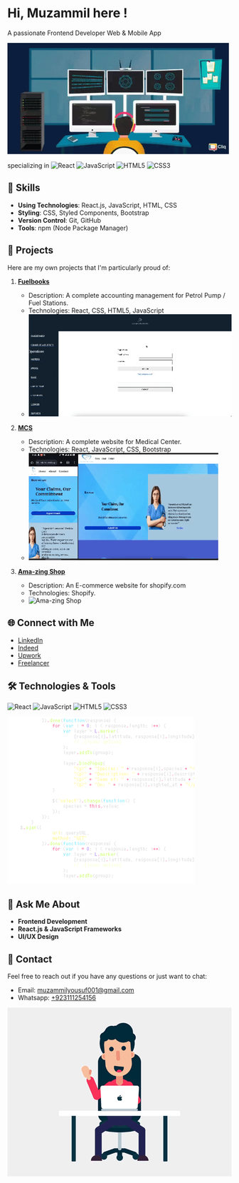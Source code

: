 # Hi, Muzammil here !
A passionate Frontend Developer Web & Mobile App

![Header Image](https://github.com/muzammilyousuf/muzammilyousuf/blob/main/profile.gif)

specializing in  ![React](https://img.shields.io/badge/-React-61DAFB?logo=react&logoColor=white&style=flat-square)
![JavaScript](https://img.shields.io/badge/-JavaScript-F7DF1E?logo=javascript&logoColor=black&style=flat-square)
![HTML5](https://img.shields.io/badge/-HTML5-E34F26?logo=html5&logoColor=white&style=flat-square)
![CSS3](https://img.shields.io/badge/-CSS3-1572B6?logo=css3&logoColor=white&style=flat-square) 


## 🚀 Skills

- **Using Technologies**: React.js, JavaScript, HTML, CSS
- **Styling**: CSS, Styled Components, Bootstrap
- **Version Control**: Git, GitHub
- **Tools**: npm (Node Package Manager)

## 🌟 Projects

Here are my own projects that I'm particularly proud of:

1. **[Fuelbooks](https://github.com/muzammilyousuf/muzammilyousuf/blob/main/0911.gif)**
   - Description: A complete accounting management for Petrol Pump / Fuel Stations.
   - Technologies: React, CSS, HTML5, JavaScript
   - ![Fuelbooks](https://github.com/muzammilyousuf/muzammilyousuf/blob/main/0911.gif)

2. **[MCS](https://github.com/muzammilyousuf/muzammilyousuf/blob/main/0911(2).gif)**
   - Description: A complete website for Medical Center.
   - Technologies: React, JavaScript, CSS, Bootstrap
   - ![MCS](https://github.com/muzammilyousuf/muzammilyousuf/blob/main/0911(2).gif)

3. **[Ama-zing Shop](https://wwww.ama-zingshop.com)**
   - Description: An E-commerce website for shopify.com
   - Technologies: Shopify.
   - ![Ama-zing Shop](https://media.giphy.com/media/3ohzdIuqJoo8QdP4cA/giphy.gif)

## 🌐 Connect with Me

- [LinkedIn](https://www.linkedin.com/in/muzammil-yousuf/)
- [Indeed](https://twitter.com/your-profile)
- [Upwork](https://your-portfolio.com)
- [Freelancer](https://your-portfolio.com)


## 🛠️ Technologies & Tools

![React](https://img.shields.io/badge/-React-61DAFB?logo=react&logoColor=white&style=flat-square)
![JavaScript](https://img.shields.io/badge/-JavaScript-F7DF1E?logo=javascript&logoColor=black&style=flat-square)
![HTML5](https://img.shields.io/badge/-HTML5-E34F26?logo=html5&logoColor=white&style=flat-square)
![CSS3](https://img.shields.io/badge/-CSS3-1572B6?logo=css3&logoColor=white&style=flat-square)

![Header Image](https://github.com/muzammilyousuf/muzammilyousuf/blob/main/programming.gif)


## 💬 Ask Me About

- **Frontend Development**
- **React.js & JavaScript Frameworks**
- **UI/UX Design**

## 📧 Contact

Feel free to reach out if you have any questions or just want to chat:

- Email: [muzammilyousuf001@gmail.com](mailto:muzammilyousuf001@gmail.com)
- Whatsapp: [+923111254156](tel:03111254156)

![Footer Image](https://github.com/muzammilyousuf/muzammilyousuf/blob/main/hi%20devs.gif)
